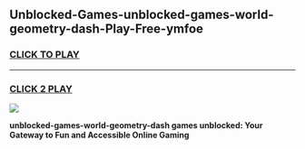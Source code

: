 
## Unblocked-Games-unblocked-games-world-geometry-dash-Play-Free-ymfoe
<h3>
<a href="https://premium76.site?title=unblocked-games-world-geometry-dash&ref=23A">CLICK TO PLAY</a></h3>
<hr>

<h3>
<a href="https://premium76.site?title=unblocked-games-world-geometry-dash&ref=23A">CLICK 2 PLAY</a>
  
</h3>

<a href="https://premium76.site?title=unblocked-games-world-geometry-dash&ref=23A"><img src="https://clearcache.store/games.png"></a>


**unblocked-games-world-geometry-dash games unblocked: Your Gateway to Fun and Accessible Online Gaming**
